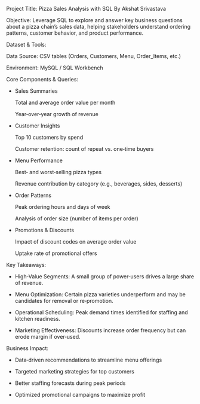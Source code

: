 
Project Title:
Pizza Sales Analysis with SQL By Akshat Srivastava

Objective:
Leverage SQL to explore and answer key business questions about a pizza chain’s sales data, helping stakeholders understand ordering patterns, customer behavior, and product performance.

Dataset & Tools:

Data Source: CSV tables (Orders, Customers, Menu, Order_Items, etc.)

Environment: MySQL / SQL Workbench

Core Components & Queries:

- Sales Summaries

    Total and average order value per month

    Year‑over‑year growth of revenue

- Customer Insights

    Top 10 customers by spend

    Customer retention: count of repeat vs. one‑time buyers

- Menu Performance

    Best‑ and worst‑selling pizza types

    Revenue contribution by category (e.g., beverages, sides, desserts)

- Order Patterns

    Peak ordering hours and days of week

    Analysis of order size (number of items per order)

- Promotions & Discounts

    Impact of discount codes on average order value

    Uptake rate of promotional offers

Key Takeaways:

  - High‑Value Segments: A small group of power‑users drives a large share of revenue.
  
  - Menu Optimization: Certain pizza varieties underperform and may be candidates for removal or re‑promotion.
  
  - Operational Scheduling: Peak demand times identified for staffing and kitchen readiness.
  
  - Marketing Effectiveness: Discounts increase order frequency but can erode margin if over‑used.

Business Impact:
  
  - Data‑driven recommendations to streamline menu offerings
  
  - Targeted marketing strategies for top customers
  
  - Better staffing forecasts during peak periods
  
  - Optimized promotional campaigns to maximize profit
